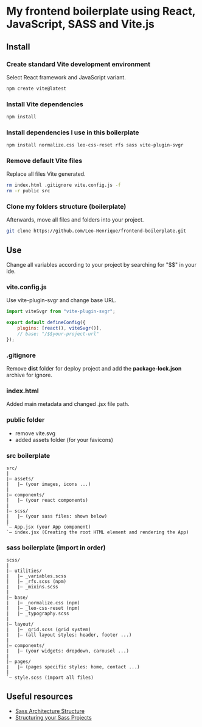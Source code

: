 # My frontend boilerplate using React, JavaScript, SASS and Vite.js

## Install

### Create standard Vite development environment

Select React framework and JavaScript variant.

```bash
npm create vite@latest
```

### Install Vite dependencies

```bash
npm install
```

### Install dependencies I use in this boilerplate

```bash
npm install normalize.css leo-css-reset rfs sass vite-plugin-svgr
```

### Remove default Vite files 

Replace all files Vite generated.

```bash
rm index.html .gitignore vite.config.js -f
rm -r public src
```

### Clone my folders structure (boilerplate)

Afterwards, move all files and folders into your project.

```bash
git clone https://github.com/Leo-Henrique/frontend-boilerplate.git
```

## Use 

Change all variables according to your project by searching for "$$" in your ide.

### vite.config.js

Use vite-plugin-svgr and change base URL.

```js
import viteSvgr from "vite-plugin-svgr";

export default defineConfig({
    plugins: [react(), viteSvgr()],
    // base: "/$$your-project-url"
});
```

### .gitignore

Remove **dist** folder for deploy project and add the **package-lock.json** archive for ignore.

### index.html

Added main metadata and changed .jsx file path.

### public folder

* remove vite.svg
* added assets folder (for your favicons)

### src boilerplate

```
src/
|
|– assets/
|   |– (your images, icons ...)
|
|– components/
|   |– (your react components)
|
|– scss/ 
|   |– (your sass files: shown below)
|
`– App.jsx (your App component)
`– index.jsx (Creating the root HTML element and rendering the App)
```

### sass boilerplate (import in order)

```
scss/
|
|– utilities/
|   |– _variables.scss
|   |– _rfs.scss (npm)
|   |– _mixins.scss
|
|– base/
|   |– _normalize.css (npm)
|   |– _leo-css-reset (npm)
|   |– _typography.scss
|
|– layout/ 
|   |– _grid.scss (grid system)
|   |– (all layout styles: header, footer ...)
|
|– components/ 
|   |– (your widgets: dropdown, carousel ...)
|
|– pages/
|   |– (pages specific styles: home, contact ...)
|
`– style.scss (import all files)
```

## Useful resources

* [Sass Architecture Structure](https://gist.github.com/AdamMarsden/7b85e8d5bdb5bef969a0)
* [Structuring your Sass Projects](https://itnext.io/structuring-your-sass-projects-c8d41fa55ed4)
